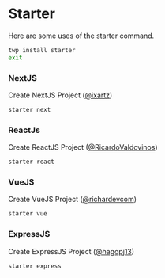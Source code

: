 # Starter

Here are some uses of the starter command.

```bash
twp install starter
exit
```

### NextJS

Create NextJS Project ([@ixartz](https://github.com/ixartz/Next-js-Boilerplate))

```bash
starter next
```

### ReactJs

Create ReactJS Project ([@RicardoValdovinos](https://github.com/RicardoValdovinos/vite-react-boilerplate))

```bash
starter react
```

### VueJS

Create VueJS Project ([@richardevcom](https://github.com/richardevcom/vue3-boilerplate))

```bash
starter vue
```

### ExpressJS

Create ExpressJS Project ([@hagopj13](https://github.com/hagopj13/node-express-boilerplate))

```bash
starter express
```